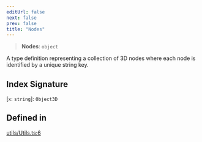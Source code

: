 ```yaml
---
editUrl: false
next: false
prev: false
title: "Nodes"
---
```


> **Nodes**: `object`

A type definition representing a collection of 3D nodes where each node is identified by a unique string key.

## Index Signature

 \[`x`: `string`\]: `Object3D`

## Defined in

[utils/Utils.ts:6](https://github.com/luigidenora/three.ez/blob/57bd50835d7b63a4eed7f77bf46f98834d85a05c/src/utils/Utils.ts#L6)
